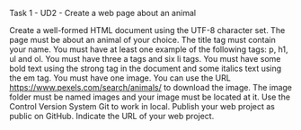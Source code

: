 Task 1 - UD2 - Create a web page about an animal

Create a well-formed HTML document using the UTF-8 character set.
The page must be about an animal of your choice.
The title tag must contain your name.
You must have at least one example of the following tags: p, h1, ul and ol.
You must have three a tags and six li tags.
You must have some bold text using the strong tag in the document and some italics text using the em tag.
You must have one image. You can use the URL https://www.pexels.com/search/animals/ to download the image. The image folder must be named images and your image must be located at it.
Use the Control Version System Git to work in local. Publish your web project as public on GitHub.
Indicate the URL of your web project.